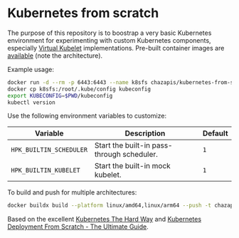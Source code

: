 # Kubernetes from scratch

The purpose of this repository is to boostrap a very basic Kubernetes environment for experimenting with custom Kubernetes components, especially [Virtual Kubelet](https://github.com/virtual-kubelet/virtual-kubelet) implementations. Pre-built container images are [available](https://hub.docker.com/r/chazapis/kubernetes-from-scratch) (note the architecture).

Example usage:
```bash
docker run -d --rm -p 6443:6443 --name k8sfs chazapis/kubernetes-from-scratch:<tag>
docker cp k8sfs:/root/.kube/config kubeconfig
export KUBECONFIG=$PWD/kubeconfig
kubectl version
```

Use the following environment variables to customize:

| Variable                | Description                                | Default |
|-------------------------|--------------------------------------------|---------|
| `HPK_BUILTIN_SCHEDULER` | Start the built-in pass-through scheduler. | `1`     |
| `HPK_BUILTIN_KUBELET`   | Start the built-in mock kubelet.           | `1`     |

To build and push for multiple architectures:
```bash
docker buildx build --platform linux/amd64,linux/arm64 --push -t chazapis/kubernetes-from-scratch:<tag> .
```

Based on the excellent [Kubernetes The Hard Way](https://github.com/kelseyhightower/kubernetes-the-hard-way) and [Kubernetes Deployment From Scratch - The Ultimate Guide](https://www.ulam.io/blog/kubernetes-scratch).
